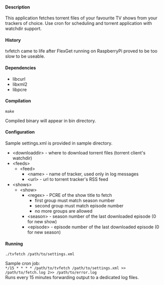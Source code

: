 #### Description
This application fetches torrent files of your favourite TV shows from your trackers of choice. Use cron for scheduling and torrent application with watchdir support.

#### History
tvfetch came to life after FlexGet running on RaspberryPi proved to be too slow to be useable.

#### Dependencies
* libcurl
* libxml2
* libpcre

#### Compilation
`make`

Compiled binary will appear in bin directory.

#### Configuration
Sample settings.xml is provided in sample directory.
* \<downloaddir\> - where to download torrent files (torrent client's watchdir)
* \<feeds\>
  * \<feed\>
    * \<name\> - name of tracker, used only in log messages
    * \<url\> - url to torrent tracker's RSS feed
* \<shows\>
  * \<show\>
    * \<regex\> - PCRE of the show title to fetch
      * first group must match season number
      * second group must match episode number
      * no more groups are allowed
    * \<season\> - season number of the last downloaded episode (0 for new show)
    * \<episode\> - episode number of the last downloaded episode (0 for new season)

#### Running
`./tvfetch /path/to/settings.xml`

Sample cron job:  
`*/15 * * * * /path/to/tvfetch /path/to/settings.xml >> /path/to/fetch.log 2>> /path/to/error.log`  
Runs every 15 minutes forwarding output to a dedicated log files.
